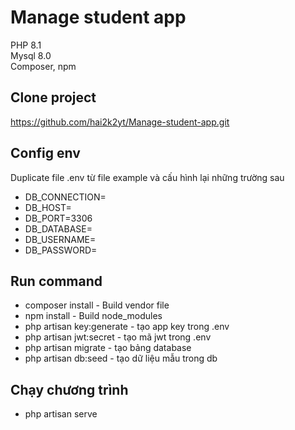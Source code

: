 # Manage student app
PHP 8.1<br>
Mysql 8.0<br>
Composer, npm
## Clone project
https://github.com/hai2k2yt/Manage-student-app.git

## Config env

Duplicate file .env từ file example và cấu hình lại những trường sau
- DB_CONNECTION=
- DB_HOST=
- DB_PORT=3306
- DB_DATABASE=
- DB_USERNAME=
- DB_PASSWORD=

## Run command

- composer install - Build vendor file
- npm install - Build node_modules
- php artisan key:generate - tạo app key trong .env
- php artisan jwt:secret - tạo mã jwt trong .env
- php artisan migrate - tạo bảng database
- php artisan db:seed - tạo dữ liệu mẫu trong db

## Chạy chương trình
- php artisan serve
